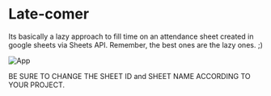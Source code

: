 # Late-comer
Its basically a lazy approach to fill time on an attendance sheet created in google sheets via Sheets API. Remember, the best ones are the lazy ones. ;)

![App](https://github.com/ishdemon/Late-comer/device-2018-12-04-132018.png?raw=true)


BE SURE TO CHANGE THE SHEET ID and SHEET NAME ACCORDING TO YOUR PROJECT.
